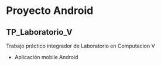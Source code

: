 # Proyecto Android
## TP_Laboratorio_V 

Trabajo práctico integrador de Laboratorio en Computacion V
- Aplicación mobile Android 

